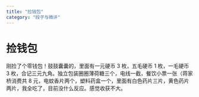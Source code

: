 ```yaml
---
title: "捡钱包"
category: "段子与微评"
---
```

# 捡钱包

刚捡了个零钱包！鼓鼓囊囊的，里面有一元硬币 3 枚，五毛硬币 1 枚，一毛硬币 3 枚，合记三元九角。独立包装圈圈薄荷糖三个，电线一截，餐饮小票一张（蒋家桥消费共 8 元，电蚊香片两个，塑料药盒一个，里面有白色药片三片，黄色药片两片，我全吃了，目前没什么反应。感觉收获不大。

